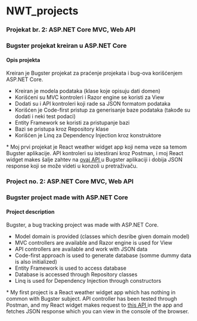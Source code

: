 # NWT_projects

<h3>Projekat br. 2: ASP.NET Core MVC, Web API</h3>
<h3>Bugster projekat kreiran u ASP.NET Core</h3>

<h4>Opis projekta</h4>
<p>
Kreiran je Bugster projekat za praćenje projekata i bug-ova korišćenjem ASP.NET Core.
</p>
<p>
    <ul>
        <li>
            Kreiran je modela podataka (klase koje opisuju dati domen)
        </li>
        <li>
            Korišćeni su MVC kontroleri i Razor engine se koristi za View
        </li>
        <li>
            Dodati su i API kontroleri koji rade sa JSON formatom podataka
        </li>
        <li>
            Korišćen je Code-first pristup za generisanje baze podataka (takođe su dodati i neki test podaci)
        </li>
        <li>
            Entity Framework se koristi za pristupanje bazi
        </li>
        <li>
            Bazi se pristupa kroz Repository klase
        </li>
        <li>
            Korišćen je Linq za Dependency Injection kroz konstruktore
        </li>
    </ul>
</p>
<p>
    * Moj prvi projekat je React weather widget app koji nema veze sa temom Bugster aplikacije.
    API kontroleri su istestirani kroz Postman, i moj React widget makes šalje zahtev na
    <a href="https://localhost:5001/api/users" target="_blank"> ovaj API </a>
    u Bugster aplikaciji i dobija JSON response koji se može videti u konzoli u pretraživaču.
</p>

<h3>Project no. 2: ASP.NET Core MVC, Web API</h3>
<h3>Bugster project made with ASP.NET Core</h3>

<h4>Project description</h4>
<p>
Bugster, a bug tracking project was made with ASP.NET Core.
</p>
<p>
    <ul>
        <li>
            Model domain is provided (classes which desribe given domain model)
        </li>
        <li>
            MVC controllers are available and Razor engine is used for View
        </li>
        <li>
            API controllers are available and work with JSON data
        </li>
        <li>
            Code-first approach is used to generate database (somme dummy data is also initialized)
        </li>
        <li>
            Entity Framework is used to access database
        </li>
        <li>
            Database is accessed through Repository classes
        </li>
        <li>
            Linq is used for Dependency Injection through constructors
        </li>
    </ul>
</p>
<p>
    * My first project is a React weather widget app which has nothing in common with Bugster subject.
    API controller has been tested through Postman, and my React widget makes request to
    <a href="https://localhost:5001/api/users" target="_blank"> this API </a>
    in the app and fetches JSON response which you can view in the console of the browser.
</p>
